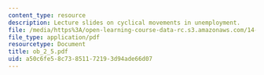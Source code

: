```yaml
---
content_type: resource
description: Lecture slides on cyclical movements in unemployment.
file: /media/https%3A/open-learning-course-data-rc.s3.amazonaws.com/14-462-advanced-macroeconomics-ii-spring-2007/a50c6fe58c73851172193d94ade66d07_ob_2_5.pdf
file_type: application/pdf
resourcetype: Document
title: ob_2_5.pdf
uid: a50c6fe5-8c73-8511-7219-3d94ade66d07
---
```

